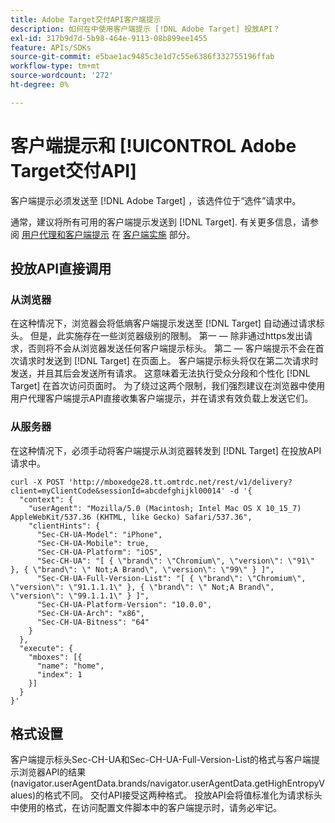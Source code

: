 ```yaml
---
title: Adobe Target交付API客户端提示
description: 如何在中使用客户端提示 [!DNL Adobe Target] 投放API？
exl-id: 317b9d7d-5b98-464e-9113-08b899ee1455
feature: APIs/SDKs
source-git-commit: e5bae1ac9485c3e1d7c55e6386f332755196ffab
workflow-type: tm+mt
source-wordcount: '272'
ht-degree: 0%

---
```


# 客户端提示和 [!UICONTROL Adobe Target交付API]

客户端提示必须发送至 [!DNL Adobe Target] ，该选件位于“选件”请求中。

通常，建议将所有可用的客户端提示发送到 [!DNL Target]. 有关更多信息，请参阅 [用户代理和客户端提示](/help/dev/implement/client-side/atjs/user-agent-and-client-hints.md) 在 [客户端实施](../../implement/client-side/overview.md) 部分。

## 投放API直接调用

### 从浏览器

在这种情况下，浏览器会将低熵客户端提示发送至 [!DNL Target] 自动通过请求标头。 但是，此实施存在一些浏览器级别的限制。 第一 — 除非通过https发出请求，否则将不会从浏览器发送任何客户端提示标头。 第二 — 客户端提示不会在首次请求时发送到 [!DNL Target] 在页面上。 客户端提示标头将仅在第二次请求时发送，并且其后会发送所有请求。 这意味着无法执行受众分段和个性化 [!DNL Target] 在首次访问页面时。 为了绕过这两个限制，我们强烈建议在浏览器中使用用户代理客户端提示API直接收集客户端提示，并在请求有效负载上发送它们。

### 从服务器

在这种情况下，必须手动将客户端提示从浏览器转发到 [!DNL Target] 在投放API请求中。

```
curl -X POST 'http://mboxedge28.tt.omtrdc.net/rest/v1/delivery?client=myClientCode&sessionId=abcdefghijkl00014' -d '{
  "context": {
    "userAgent": "Mozilla/5.0 (Macintosh; Intel Mac OS X 10_15_7) AppleWebKit/537.36 (KHTML, like Gecko) Safari/537.36",
    "clientHints": {
      "Sec-CH-UA-Model": "iPhone",
      "Sec-CH-UA-Mobile": true,
      "Sec-CH-UA-Platform": "iOS",
      "Sec-CH-UA": "[ { \"brand\": \"Chromium\", \"version\": \"91\" }, { \"brand\": \" Not;A Brand\", \"version\": \"99\" } ]",
      "Sec-CH-UA-Full-Version-List": "[ { \"brand\": \"Chromium\", \"version\": \"91.1.1.1\" }, { \"brand\": \" Not;A Brand\", \"version\": \"99.1.1.1\" } ]",
      "Sec-CH-UA-Platform-Version": "10.0.0",
      "Sec-CH-UA-Arch": "x86",
      "Sec-CH-UA-Bitness": "64"
    }
  },
  "execute": {
    "mboxes": [{
      "name": "home",
      "index": 1
    }]
  }
}'
```

## 格式设置

客户端提示标头Sec-CH-UA和Sec-CH-UA-Full-Version-List的格式与客户端提示浏览器API的结果(navigator.userAgentData.brands/navigator.userAgentData.getHighEntropyValues)的格式不同。 交付API接受这两种格式。 投放API会将值标准化为请求标头中使用的格式，在访问配置文件脚本中的客户端提示时，请务必牢记。
